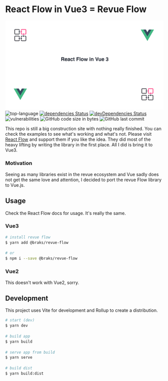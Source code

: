 # React Flow in Vue3 = Revue Flow
[![contentful](./assets/Revueflow.png)](https://reactflow.dev/)
![top-language](https://img.shields.io/github/languages/top/bcakmakoglu/revue-flow)
[![dependencies Status](https://status.david-dm.org/gh/bcakmakoglu/revue-flow.svg)](https://david-dm.org/bcakmakoglu/revue-flow)
[![devDependencies Status](https://status.david-dm.org/gh/bcakmakoglu/revue-flow.svg?type=dev)](https://david-dm.org/bcakmakoglu/revue-flow?type=dev)
![vulnerabilities](https://img.shields.io/snyk/vulnerabilities/github/bcakmakoglu/revue-flow)
![GitHub code size in bytes](https://img.shields.io/github/languages/code-size/bcakmakoglu/revue-flow)
![GitHub last commit](https://img.shields.io/github/last-commit/bcakmakoglu/revue-flow)

This repo is still a big construction site with nothing really finished.
You can check the examples to see what's working and what's not.
Please visit [React Flow](https://reactflow.dev/) and support them if you like the idea. 
They did most of the heavy lifting by writing the library in the first place.
All I did is bring it to Vue3.

### Motivation
Seeing as many libraries exist in the revue ecosystem and Vue sadly does not get the same
love and attention, I decided to port the revue Flow library to Vue.js.

## Usage
Check the React Flow docs for usage. It's really the same.

### Vue3
```bash
# install revue flow
$ yarn add @braks/revue-flow

# or
$ npm i --save @braks/revue-flow
```

### Vue2
This doesn't work with Vue2, sorry.

## Development
This project uses Vite for development and Rollup to create a distribution.

```bash
# start (dev)
$ yarn dev

# build app
$ yarn build

# serve app from build
$ yarn serve

# build dist
$ yarn build:dist
```
